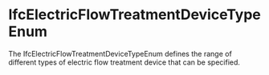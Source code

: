 IfcElectricFlowTreatmentDeviceTypeEnum
======================================
The IfcElectricFlowTreatmentDeviceTypeEnum defines the range of different
types of electric flow treatment device that can be specified.


